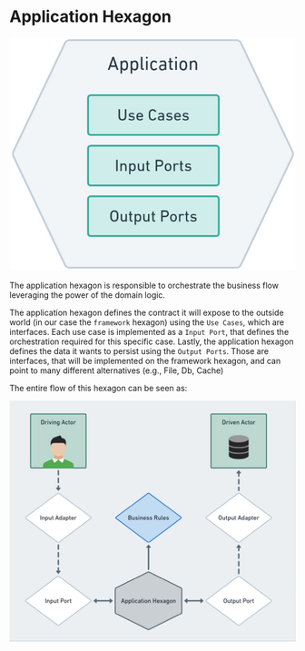 # Application Hexagon

![architecture-diagram.png](etc/architecture-diagram.png)

The application hexagon is responsible to orchestrate the business flow
leveraging the power of the domain logic.

The application hexagon defines the contract it will expose to the outside world
(in our case the `framework` hexagon) using the `Use Cases`, which are
interfaces. Each use case is implemented as a `Input Port`, that defines the orchestration
required for this specific case. Lastly, the application hexagon defines the
data it wants to persist using the `Output Ports`. Those are interfaces, that
will be implemented on the framework hexagon, and can point to many different
alternatives (e.g., File, Db, Cache)

The entire flow of this hexagon can be seen as:

![application-hexagon-diagram](etc/application-hexagon-diagram.png)
